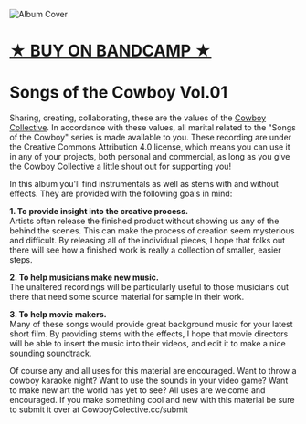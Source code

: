 ![Album Cover](https://github.com/CowboyCollective/CowboySongs-01/raw/master/Album%20Cover.jpg)
# [★ BUY ON BANDCAMP ★](https://cowboycollective.bandcamp.com/album/songs-of-the-cowboy-vol-01)


# Songs of the Cowboy Vol.01
Sharing, creating, collaborating, these are the values of the [Cowboy Collective](CowboyColective.cc). In accordance with these values, all marital related to the "Songs of the Cowboy" series is made available to you. These recording are under the Creative Commons Attribution 4.0 license, which means you can use it in any of your projects, both personal and commercial, as long as you give the Cowboy Collective a little shout out for supporting you!

In this album you'll find instrumentals as well as stems with and without effects. They are provided with the following goals in mind:

**1. To provide insight into the creative process.**<br>
Artists often release the finished product without showing us any of the behind the scenes. This can make the process of creation seem mysterious and difficult. By releasing all of the individual pieces, I hope that folks out there will see how a finished work is really a collection of smaller, easier steps.

**2. To help musicians make new music.**<br>
The unaltered recordings will be particularly useful to those musicians out there that need some source material for sample in their work.

**3. To help movie makers.**<br>
Many of these songs would provide great background music for your latest short film. By providing stems with the effects, I hope that movie directors will be able to insert the music into their videos, and edit it to make a nice sounding soundtrack. 

Of course any and all uses for this material are encouraged. Want to throw a cowboy karaoke night? Want to use the sounds in your video game? Want to make new art the world has yet to see? All uses are welcome and encouraged. If you make something cool and new with this material be sure to submit it over at CowboyColective.cc/submit
